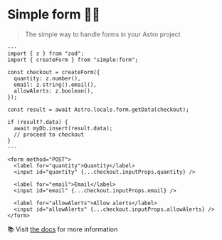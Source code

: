 # Simple form 🧘‍♂️

> The simple way to handle forms in your Astro project

```astro
---
import { z } from "zod";
import { createForm } from "simple:form";

const checkout = createForm({
  quantity: z.number(),
  email: z.string().email(),
  allowAlerts: z.boolean(),
});

const result = await Astro.locals.form.getData(checkout);

if (result?.data) {
  await myDb.insert(result.data);
  // proceed to checkout
}
---

<form method="POST">
  <label for="quantity">Quantity</label>
  <input id="quantity" {...checkout.inputProps.quantity} />

  <label for="email">Email</label>
  <input id="email" {...checkout.inputProps.email} />

  <label for="allowAlerts">Allow alerts</label>
  <input id="allowAlerts" {...checkout.inputProps.allowAlerts} />
</form>
```

📚 Visit [the docs](/packages/form) for more information
